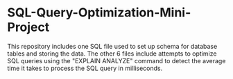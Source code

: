 # SQL-Query-Optimization-Mini-Project
This repository includes one SQL file used to set up schema for database tables and storing the data. The other 6 files include attempts to optimize SQL queries using the "EXPLAIN ANALYZE" command to detect the average time it takes to process the SQL query in milliseconds.
